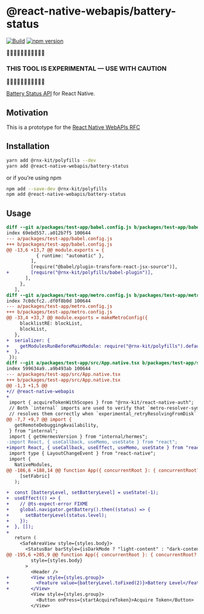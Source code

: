 # @react-native-webapis/battery-status

[![Build](https://github.com/microsoft/rnx-kit/actions/workflows/build.yml/badge.svg)](https://github.com/microsoft/rnx-kit/actions/workflows/build.yml)
[![npm version](https://img.shields.io/npm/v/@react-native-webapis/battery-status)](https://www.npmjs.com/package/@react-native-webapis/battery-status)

🚧🚧🚧🚧🚧🚧🚧🚧🚧🚧🚧

### THIS TOOL IS EXPERIMENTAL — USE WITH CAUTION

🚧🚧🚧🚧🚧🚧🚧🚧🚧🚧🚧

[Battery Status API](https://developer.mozilla.org/en-US/docs/Web/API/Battery_Status_API)
for React Native.

## Motivation

This is a prototype for the
[React Native WebAPIs RFC](https://github.com/microsoft/rnx-kit/pull/2504)

## Installation

```sh
yarn add @rnx-kit/polyfills --dev
yarn add @react-native-webapis/battery-status
```

or if you're using npm

```sh
npm add --save-dev @rnx-kit/polyfills
npm add @react-native-webapis/battery-status
```

## Usage

```diff
diff --git a/packages/test-app/babel.config.js b/packages/test-app/babel.config.js
index 69ebd557..a012b7f5 100644
--- a/packages/test-app/babel.config.js
+++ b/packages/test-app/babel.config.js
@@ -13,6 +13,7 @@ module.exports = {
           { runtime: "automatic" },
         ],
         [require("@babel/plugin-transform-react-jsx-source")],
+        [require("@rnx-kit/polyfills/babel-plugin")],
       ],
     },
   ],
diff --git a/packages/test-app/metro.config.js b/packages/test-app/metro.config.js
index 7c0dcfc2..df0f8b0d 100644
--- a/packages/test-app/metro.config.js
+++ b/packages/test-app/metro.config.js
@@ -33,4 +33,7 @@ module.exports = makeMetroConfig({
     blacklistRE: blockList,
     blockList,
   },
+  serializer: {
+    getModulesRunBeforeMainModule: require("@rnx-kit/polyfills").default,
+  },
 });
diff --git a/packages/test-app/src/App.native.tsx b/packages/test-app/src/App.native.tsx
index 599634a9..a9b493ab 100644
--- a/packages/test-app/src/App.native.tsx
+++ b/packages/test-app/src/App.native.tsx
@@ -1,3 +1,5 @@
+// @react-native-webapis
+
 import { acquireTokenWithScopes } from "@rnx-kit/react-native-auth";
 // Both `internal` imports are used to verify that `metro-resolver-symlinks`
 // resolves them correctly when `experimental_retryResolvingFromDisk` is
@@ -7,7 +9,7 @@ import {
   getRemoteDebuggingAvailability,
 } from "internal";
 import { getHermesVersion } from "internal/hermes";
-import React, { useCallback, useMemo, useState } from "react";
+import React, { useCallback, useEffect, useMemo, useState } from "react";
 import type { LayoutChangeEvent } from "react-native";
 import {
   NativeModules,
@@ -186,6 +188,14 @@ function App({ concurrentRoot }: { concurrentRoot?: boolean }) {
     [setFabric]
   );

+  const [batteryLevel, setBatteryLevel] = useState(-1);
+  useEffect(() => {
+    // @ts-expect-error FIXME
+    global.navigator.getBattery().then((status) => {
+      setBatteryLevel(status.level);
+    });
+  }, []);
+
   return (
     <SafeAreaView style={styles.body}>
       <StatusBar barStyle={isDarkMode ? "light-content" : "dark-content"} />
@@ -195,6 +205,9 @@ function App({ concurrentRoot }: { concurrentRoot?: boolean }) {
         style={styles.body}
       >
         <Header />
+        <View style={styles.group}>
+          <Feature value={batteryLevel.toFixed(2)}>Battery Level</Feature>
+        </View>
         <View style={styles.group}>
           <Button onPress={startAcquireToken}>Acquire Token</Button>
         </View>
```
